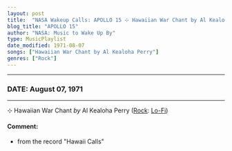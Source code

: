 ```yaml
---
layout: post
title:  "NASA Wakeup Calls: APOLLO 15 ⊹ Hawaiian War Chant by Al Kealoha Perry ⊹ August 07, 1971"
blog_title: "APOLLO 15"
author: "NASA: Music to Wake Up By"
type: MusicPlaylist
date_modified: 1971-08-07
songs: ["Hawaiian War Chant by Al Kealoha Perry"]
genres: ["Rock"]
---
```


----
### DATE: August 07, 1971
----
⊹ Hawaiian War Chant *by* Al Kealoha Perry ([Rock](https://www.discogs.com/genre/Rock): [Lo-Fi](https://www.discogs.com/style/Lo-Fi)) <a target="blank_" href="https://www.discogs.com/Morning-Breath-No-Name-8-No-Name-9/release/4421780">
    <i class="fas fa-compact-disc"
       title="Discogs entry for this song"
       alt="Discogs entry for this song"
       style="font-size: 1.1em;"></i></a>
    

#### Comment:
* from the record "Hawaii Calls"



<br/>
<center>
	<a target="_blank"
	   href="https://twitter.com/intent/tweet?hashtags=Space,NASA,Playlist,NASAWakeupCalls,SpaceProgram&text=🚀 {{ page.author}}, '{{ page.songs.first }}' {{ page.title }}, {{ site.url }}{{ page.url }}&via=nasawakeupcalls"><i class="fab fa-twitter" title="Tweet this page" alt="Tweet this page" style="font-size: 1.3em;"></i></a>
	&nbsp; 	<i class="fas fa-user-astronaut" style="font-size: 1.5em;"></i> &nbsp;
    <a id="custom_amazon_link"
       type="amzn" search="#"
       category="popular music">
    <i class="fab fa-amazon" style="font-size: 1.3em;"></i></a>
</center>

<!-- Randomly resolve an individual entry from a song array -->
<script src="/assets/javascript/seedrandom.min.js"></script>
<script>
  var wake_me_up = ["Hawaiian War Chant by Al Kealoha Perry"];
  var prng = new Math.seedrandom();
  function randomSong() {
    song = wake_me_up[Math.floor(Math.random() * wake_me_up.length)];
    var amazon_link = document.getElementById("custom_amazon_link");
    amazon_link.setAttribute("search", song);
  }
  window.onload = randomSong();
</script>
